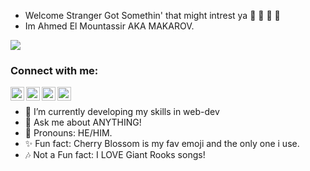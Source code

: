 - Welcome Stranger Got Somethin' that might intrest ya  📕 📗 📘 📙
- Im Ahmed El Mountassir AKA MAKAROV.
<img src="https://images5.fanpop.com/image/photos/28600000/Vladimir-Makarov-vladimir-makarov-call-of-duty-28685432-350-249.gif">

### Connect with me:
[<img align="left" alt="Ahmed | Facebook" width="22px" src="https://www.freeiconspng.com/uploads/vintage-facebook-icon-png-17.png" />][Facebook]
[<img align="left" alt="Ahmed | Twitter" width="22px" src="https://www.searchpng.com/wp-content/uploads/2019/03/Twitter-Splash-715x715.png" />][Twitter]
[<img align="left" alt="Ahmed | LinkedIn" width="22px" src="https://www.flaticon.com/svg/vstatic/svg/174/174857.svg?token=exp=1612569469~hmac=36e06c3d86dd3f711d6c7c91ce37f8d6" />][LinkedIn]
[<img align="left" alt="Ahmed | Instagram" width="22px" src="https://upload.wikimedia.org/wikipedia/commons/5/58/Instagram-Icon.png" />][Instagram]
<br />

- 🌱 I’m currently developing my skills in web-dev
- 💬 Ask me about ANYTHING!
- 🌸 Pronouns: HE/HIM.
- ✨ Fun fact: Cherry Blossom is my fav emoji and the only one i use.
- 🎶 Not a Fun fact: I LOVE Giant Rooks songs!

<!--<img align="left" alt="Makarov's GitHub Stats" src="https://github-readme-stats.vercel.app/api?username=vmakar0v&show_icons=true&hide_border=true" /> -->

[Twitter]:https://twitter.com/Makarov_Vd
[LinkedIn]:https://www.linkedin.com/in/ahmed-elmountassir
[Instagram]:https://www.instagram.com/makar0v_0/
[Facebook]:https://www.facebook.com/vladimir.makar0v/
